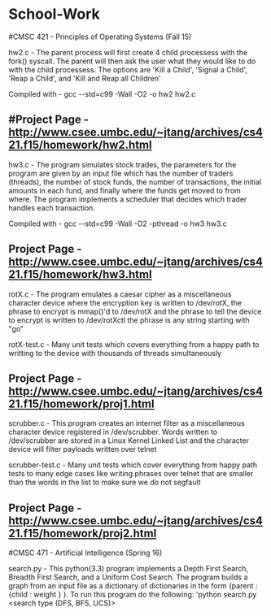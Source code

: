 # School-Work
#CMSC 421 - Principles of Operating Systems (Fall 15)

hw2.c - The parent process will first create 4 child processess with the fork() syscall. The parent will then ask the user what they would like to do with the child processess. The options are 'Kill a Child', 'Signal a Child', 'Reap a Child', and 'Kill and Reap all Children'

Compiled with - gcc --std=c99 -Wall -O2 -o hw2 hw2.c

#Project Page - http://www.csee.umbc.edu/~jtang/archives/cs421.f15/homework/hw2.html
------------------------------------------

hw3.c - The program simulates stock trades, the parameters for the program are given by an input file which has the number of traders (threads), the number of stock funds, the number of transactions, the initial amounts in each fund, and finally where the funds get moved to from where. The program implements a scheduler that decides which trader handles each transaction.

Compiled with - gcc --std=c99 -Wall -O2 -pthread -o hw3 hw3.c

Project Page - http://www.csee.umbc.edu/~jtang/archives/cs421.f15/homework/hw3.html
------------------------------------------

rotX.c - The program emulates a caesar cipher as a miscellaneous character device where the encryption key is written to /dev/rotX, the phrase to encrypt is mmap()'d to /dev/rotX and the phrase to tell the device to encrypt is written to /dev/rotXctl the phrase is any string starting with "go"

rotX-test.c - Many unit tests which covers everything from a happy path to writting to the device with thousands of threads simultaneously

Project Page - http://www.csee.umbc.edu/~jtang/archives/cs421.f15/homework/proj1.html
------------------------------------------

scrubber.c - This program creates an internet filter as a miscellaneous character device registered in /dev/scrubber. Words written to /dev/scrubber are stored in a Linux Kernel Linked List and the character device will filter payloads written over telnet

scrubber-test.c - Many unit tests which cover everything from happy path tests to many edge cases like writing phrases over telnet that are smaller than the words in the list to make sure we do not segfault

Project Page - http://www.csee.umbc.edu/~jtang/archives/cs421.f15/homework/proj2.html
------------------------------------------------------------------------------------------------

#CMSC 471 - Artificial Intelligence (Spring 16)

search.py - This python(3.3) program implements a Depth First Search, Breadth First Search, and a Uniform Cost Search. The program builds a graph from an input file as a dictionary of dictionaries in the form {parent : {child : weight } }. To run this program do the following: 'python search.py <inputfile> <outputfile> <start node> <goal node> <search type (DFS, BFS, UCS)>
